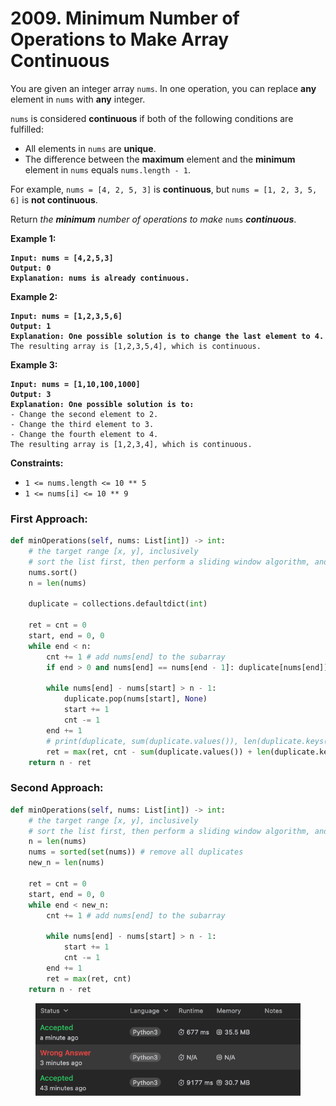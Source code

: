 # 2009. Minimum Number of Operations to Make Array Continuous

You are given an integer array `nums`. In one operation, you can replace **any** element in `nums` with **any** integer.

`nums` is considered **continuous** if both of the following conditions are fulfilled:

* All elements in `nums` are **unique**.
* The difference between the **maximum** element and the **minimum** element in `nums` equals `nums.length - 1`.

For example, `nums = [4, 2, 5, 3]` is **continuous**, but `nums = [1, 2, 3, 5, 6]` is **not continuous**.

Return _the **minimum** number of operations to make_ `nums` _**continuous**_.

&#x20;

**Example 1:**

<pre><code><strong>Input: nums = [4,2,5,3]
</strong><strong>Output: 0
</strong><strong>Explanation: nums is already continuous.
</strong></code></pre>

**Example 2:**

<pre><code><strong>Input: nums = [1,2,3,5,6]
</strong><strong>Output: 1
</strong><strong>Explanation: One possible solution is to change the last element to 4.
</strong>The resulting array is [1,2,3,5,4], which is continuous.
</code></pre>

**Example 3:**

<pre><code><strong>Input: nums = [1,10,100,1000]
</strong><strong>Output: 3
</strong><strong>Explanation: One possible solution is to:
</strong>- Change the second element to 2.
- Change the third element to 3.
- Change the fourth element to 4.
The resulting array is [1,2,3,4], which is continuous.
</code></pre>

&#x20;

**Constraints:**

* `1 <= nums.length <= 10 ** 5`
* `1 <= nums[i] <= 10 ** 9`

### First Approach:

```python
def minOperations(self, nums: List[int]) -> int:
    # the target range [x, y], inclusively
    # sort the list first, then perform a sliding window algorithm, and find the largest subarray that contains elements in [x, y]
    nums.sort()
    n = len(nums)

    duplicate = collections.defaultdict(int)

    ret = cnt = 0
    start, end = 0, 0
    while end < n:
        cnt += 1 # add nums[end] to the subarray
        if end > 0 and nums[end] == nums[end - 1]: duplicate[nums[end]] = 2 if not duplicate[nums[end]] else (duplicate[nums[end]] + 1)

        while nums[end] - nums[start] > n - 1:
            duplicate.pop(nums[start], None)
            start += 1
            cnt -= 1
        end += 1
        # print(duplicate, sum(duplicate.values()), len(duplicate.keys()))
        ret = max(ret, cnt - sum(duplicate.values()) + len(duplicate.keys()))
    return n - ret
```

### Second Approach:

```python
def minOperations(self, nums: List[int]) -> int:
    # the target range [x, y], inclusively
    # sort the list first, then perform a sliding window algorithm, and find the largest subarray that contains elements in [x, y]
    n = len(nums)
    nums = sorted(set(nums)) # remove all duplicates
    new_n = len(nums)
    
    ret = cnt = 0
    start, end = 0, 0
    while end < new_n:
        cnt += 1 # add nums[end] to the subarray

        while nums[end] - nums[start] > n - 1:
            start += 1
            cnt -= 1
        end += 1
        ret = max(ret, cnt)
    return n - ret
```

<figure><img src="../.gitbook/assets/image (3).png" alt=""><figcaption></figcaption></figure>
